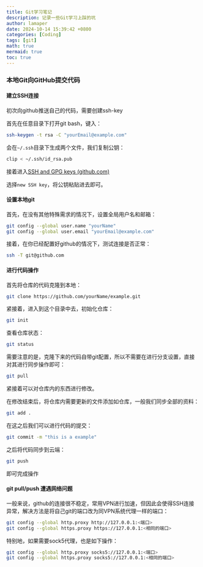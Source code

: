 ```yaml
---
title: Git学习笔记
description: 记录一些Git学习上踩的坑
author: lamaper
date: 2024-10-14 15:39:42 +0800
categories: [Coding]
tags: [git]
math: true
mermaid: true
toc: true
---
```


### 本地Git向GitHub提交代码

#### 建立SSH连接

初次向github推送自己的代码，需要创建ssh-key

首先在任意目录下打开git bash，键入：

```bash
ssh-keygen -t rsa -C "yourEmail@example.com"
```

会在`~/.ssh`目录下生成两个文件，我们复制公钥：

```bash
clip < ~/.ssh/id_rsa.pub
```

接着进入[SSH and GPG keys (github.com)](https://github.com/settings/keys)

选择`new SSH key`，将公钥粘贴进去即可。

#### 设置本地git

首先，在没有其他特殊需求的情况下，设置全局用户名和邮箱：

```bash
git config --global user.name "yourName"
git config --global user.email "yourEmail@example.com"
```

接着，在你已经配置好github的情况下，测试连接是否正常：

```bash
ssh -T git@github.com
```

#### 进行代码操作

首先将仓库的代码克隆到本地：

```bash
git clone https://github.com/yourName/example.git
```

紧接着，进入到这个目录中去，初始化仓库：

```bash
git init
```

查看仓库状态：

```bash
git status
```

需要注意的是，克隆下来的代码自带git配置，所以不需要在进行分支设置，直接对其进行同步操作即可：

```bash
git pull
```

紧接着可以对仓库内的东西进行修改。



在修改结束后，将仓库内需要更新的文件添加如仓库，一般我们同步全部的资料：

```bash
git add .
```

在这之后我们可以进行代码的提交：

```bash
git commit -m "this is a example"
```

之后将代码同步到云端：

```bash
git push
```

即可完成操作

#### git pull/push 遭遇网络问题

一般来说，github的连接很不稳定，常用VPN进行加速，但因此会使得SSH连接异常，解决方法是将自己git的端口改为同VPN系统代理一样的端口：

```bash
git config --global http.proxy http://127.0.0.1:<端口>
git config --global https.proxy https://127.0.0.1:<相同的端口>
```

特别地，如果需要sock5代理，也是如下操作：

```bash
git config --global http.proxy socks5://127.0.0.1:<端口>
git config --global https.proxy socks5://127.0.0.1:<相同的端口>
```

